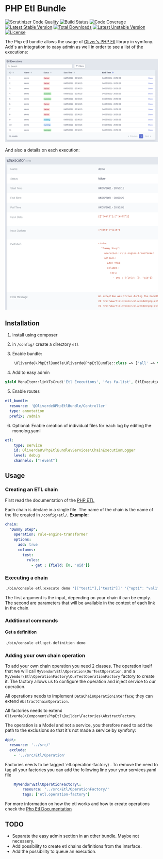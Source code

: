 # PHP Etl Bundle

[![Scrutinizer Code Quality](https://scrutinizer-ci.com/g/oliverde8/phpEtlBundle/badges/quality-score.png?b=main)](https://scrutinizer-ci.com/g/oliverde8/phpEtlBundle/?branch=main)
[![Build Status](https://scrutinizer-ci.com/g/oliverde8/phpEtlBundle/badges/build.png?b=main)](https://scrutinizer-ci.com/g/oliverde8/phpEtlBundle/build-status/main)
[![Code Coverage](https://scrutinizer-ci.com/g/oliverde8/phpEtlBundle/badges/coverage.png?b=main)](https://scrutinizer-ci.com/g/oliverde8/phpEtlBundle/?branch=main)
[![Latest Stable Version](https://poser.pugx.org/oliverde8/php-etl-bundle/v)](//packagist.org/packages/oliverde8/php-etl-bundle) 
[![Total Downloads](https://poser.pugx.org/oliverde8/php-etl-bundle/downloads)](//packagist.org/packages/oliverde8/php-etl-bundle) 
[![Latest Unstable Version](https://poser.pugx.org/oliverde8/php-etl-bundle/v/unstable)](//packagist.org/packages/oliverde8/php-etl-bundle) 
[![License](https://poser.pugx.org/oliverde8/php-etl-bundle/license)](//packagist.org/packages/oliverde8/php-etl-bundle)

The Php etl bundle allows the usage of [Oliver's PHP Etl](https://github.com/oliverde8/php-etl) library in symfony. 
Add's an integration to easy admin as well in order to see a list of the executions:

![List of etl executions](docs/etl-execution-list.png)

And also a details on each execution:

![List of etl executions](docs/etl-execution-details.png)

## Installation

1. Install using composer

2. in `/config/` create a directory `etl`

3. Enable bundle: 
```php
    \Oliverde8\PhpEtlBundle\Oliverde8PhpEtlBundle::class => ['all' => true],
```

4. Add to easy admin
```php
yield MenuItem::linkToCrud('Etl Executions', 'fas fa-list', EtlExecution::class);
```

5. Enable routes
```yaml
etl_bundle:
  resource: '@Oliverde8PhpEtlBundle/Controller'
  type: annotation
  prefix: /admin
```

6. Optional: Enable creation of individual files for each log by editing the monolog.yaml
```yaml
etl:
    type: service
    id: Oliverde8\PhpEtlBundle\Services\ChainExecutionLogger
    level: debug
    channels: ["!event"]
```

## Usage

### Creating an ETL chain

First read the documentation of the [PHP ETL](https://github.com/oliverde8/php-etl) 

Each chain is declare in a single file. The name of the chain is the name of the file created in `/config/etl/`. 
**Example:**
```yaml
chain:
  "Dummy Step":
    operation: rule-engine-transformer
    options:
      add: true
      columns:
        test:
          rules:
            - get : {field: [0, 'uid']}
```

### Executing a chain

```sh
./bin/console etl:execute demo '[["test1"],["test2"]]' '{"opt1": "val1"}'
```

The first argument is the input, depending on your chain it can be empty. The second are parameters that 
will be available in the context of each link in the chain. 

### Additional commands

#### Get a definition
```sh
./bin/console etl:get-definition demo
```

### Adding your own chain operation

To add your own chain operation you need 2 classes. The operation itself that we will call 
`MyVendor\Etl\Operation\OurTestOperation`, and a `MyVendor\Etl\OperationFactory\OurTestOperationFactory` factory 
to create it. The factory allows us to configure the operation and inject service to our operation.

All operations needs to implement `DataChainOperationInterface`; they can extend `AbstractChainOperation`. 

All factories needs to extend `Oliverde8\Component\PhpEtl\Builder\Factories\AbstractFactory`. 

The operation is a Model and not a service, you therefore need to add the path to the exclusions so that it's not
made a service by symfony: 
```yaml
App\:
  resource: '../src/'
  exclude:
    - '../src/Etl/Operation'
```

Factories needs to be tagged `etl.operation-factory\ . To remove the need to tag all your factories you can add 
the following line your your services.yaml file
```yaml
    MyVendor\Etl\OperationFactory\:
        resource: '../src/Etl/OperationFactory/'
        tags: ['etl.operation-factory']
```

For more information on how the etl works and how to create operations check the [Php Etl Documentation](https://github.com/oliverde8/php-etl#creating-you-own-operations)

## TODO
- Separate the easy admin section in an other bundle. Maybe not necessery.
- Add possibility to create etl chains definitions from the interface.  
- Add the possibility to queue an execution. 
